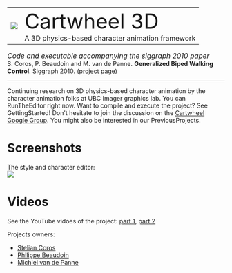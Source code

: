 <table border='0' valign='MIDDLE'>
<tr>
<td>
<img src='http://cartwheel-3d.googlecode.com/hg/web/vitruvian-man.jpg' />
</td>
<td>
<font size='8'>Cartwheel 3D</font><br />
A 3D physics-based character animation framework</td></tr>
</table>

<font size='3'><i>Code and executable accompanying the siggraph 2010 paper</i></font><br />
S. Coros, P. Beaudoin and M. van de Panne. <b>Generalized Biped Walking Control</b>. Siggraph 2010. ([project page](http://cs.ubc.ca/~van/papers/2010-TOG-gbwc/index.html))
<div />

---


Continuing research on 3D physics-based character animation by the character animation folks at UBC Imager graphics lab. You can RunTheEditor right now. Want to compile and execute the project? See GettingStarted! Don't hesitate to join the discussion on the [Cartwheel Google Group](http://groups.google.com/group/cartwheel-3d). You might also be interested in our PreviousProjects.

# Screenshots #

The style and character editor:<br />
<img src='http://cartwheel-3d.googlecode.com/hg/web/editorScreenShot.jpg' />

# Videos #

See the YouTube vidoes of the project: [part 1](http://www.youtube.com/watch?v=lOxeyyooDmw), [part 2](http://www.youtube.com/watch?v=MHj8RDfyqP0)

Projects owners:
  * [Stelian Coros](http://cs.ubc.ca/~scoros)
  * [Philippe Beaudoin](http://cs.ubc.ca/~beaudoin)
  * [Michiel van de Panne](http://cs.ubc.ca/~van)